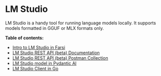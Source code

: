 # LM Studio

LM Studio is a handy tool for running language models locally.
It supports models formatted in GGUF or MLX formats only.


**Table of contents:**

- [Intro to LM Studio in Farsi](https://duman.pouyae.ir/articles/lm-studio.html)
- [LM Studio REST API (beta) Documentation](./rest-api-doc.md)
- [LM Studio REST API (beta) Postman Collection](https://github.com/PouyaEsmaeili/lm-studio/blob/1553dd9b5f10b01a14b3f92d0b2e909e42345843/LM%20Studio%20REST%20API%20(beta).postman_collection.json)
- [LM Studio model in Pydantic AI]()
- [LM Studio Client in Go]()

